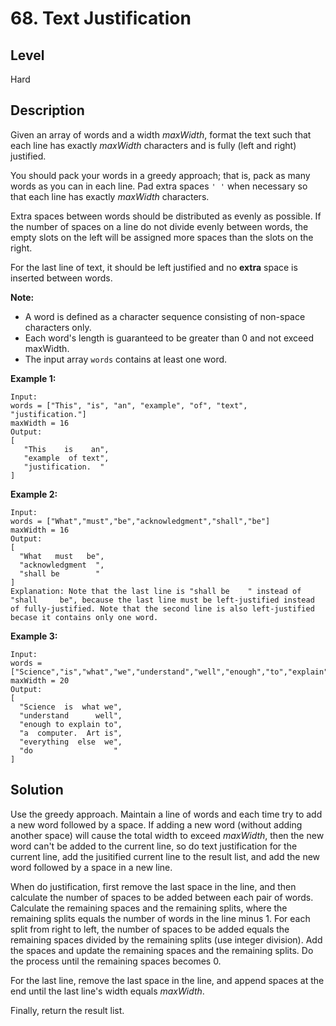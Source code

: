 # 68. Text Justification
## Level
Hard

## Description
Given an array of words and a width *maxWidth*, format the text such that each line has exactly *maxWidth* characters and is fully (left and right) justified.

You should pack your words in a greedy approach; that is, pack as many words as you can in each line. Pad extra spaces `' '` when necessary so that each line has exactly *maxWidth* characters.

Extra spaces between words should be distributed as evenly as possible. If the number of spaces on a line do not divide evenly between words, the empty slots on the left will be assigned more spaces than the slots on the right.

For the last line of text, it should be left justified and no **extra** space is inserted between words.

**Note:**

* A word is defined as a character sequence consisting of non-space characters only.
* Each word's length is guaranteed to be greater than 0 and not exceed maxWidth.
* The input array `words` contains at least one word.

**Example 1:**
```
Input:
words = ["This", "is", "an", "example", "of", "text", "justification."]
maxWidth = 16
Output:
[
   "This    is    an",
   "example  of text",
   "justification.  "
]
```
**Example 2:**
```
Input:
words = ["What","must","be","acknowledgment","shall","be"]
maxWidth = 16
Output:
[
  "What   must   be",
  "acknowledgment  ",
  "shall be        "
]
Explanation: Note that the last line is "shall be    " instead of "shall     be", because the last line must be left-justified instead of fully-justified. Note that the second line is also left-justified becase it contains only one word.
```
**Example 3:**
```
Input:
words = ["Science","is","what","we","understand","well","enough","to","explain","to","a","computer.","Art","is","everything","else","we","do"]
maxWidth = 20
Output:
[
  "Science  is  what we",
  "understand      well",
  "enough to explain to",
  "a  computer.  Art is",
  "everything  else  we",
  "do                  "
]
```

## Solution
Use the greedy approach. Maintain a line of words and each time try to add a new word followed by a space. If adding a new word (without adding another space) will cause the total width to exceed *maxWidth*, then the new word can't be added to the current line, so do text justification for the current line, add the jusitified current line to the result list, and add the new word followed by a space in a new line.

When do justification, first remove the last space in the line, and then calculate the number of spaces to be added between each pair of words. Calculate the remaining spaces and the remaining splits, where the remaining splits equals the number of words in the line minus 1. For each split from right to left, the number of spaces to be added equals the remaining spaces divided by the remaining splits (use integer division). Add the spaces and update the remaining spaces and the remaining splits. Do the process until the remaining spaces becomes 0.

For the last line, remove the last space in the line, and append spaces at the end until the last line's width equals *maxWidth*.

Finally, return the result list.
